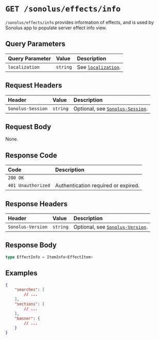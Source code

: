 # `GET /sonolus/effects/info`

`/sonolus/effects/info` provides information of effects, and is used by Sonolus app to populate server effect info view.

## Query Parameters

| Query Parameter | Value    | Description                                                |
| :-------------- | :------- | :--------------------------------------------------------- |
| `localization`  | `string` | See [`localization`](../query-parameters/localization.md). |

## Request Headers

| Header            | Value    | Description                                                       |
| :---------------- | :------- | :---------------------------------------------------------------- |
| `Sonolus-Session` | `string` | Optional, see [`Sonolus-Session`](../headers/sonolus-session.md). |

## Request Body

None.

## Response Code

| Code               | Description                         |
| :----------------- | :---------------------------------- |
| `200 OK`           |                                     |
| `401 Unauthorized` | Authentication required or expired. |

## Response Headers

| Header            | Value    | Description                                                       |
| :---------------- | :------- | :---------------------------------------------------------------- |
| `Sonolus-Version` | `string` | Optional, see [`Sonolus-Version`](../headers/sonolus-version.md). |

## Response Body

```ts
type EffectInfo = ItemInfo<EffectItem>
```

## Examples

```json
{
    "searches": [
        // ...
    ],
    "sections": [
        // ...
    ],
    "banner": {
        // ...
    }
}
```
